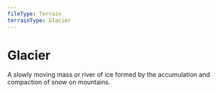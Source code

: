 ```yaml
---
fileType: Terrain
terrainType: Glacier
---
```

# Glacier
A slowly moving mass or river of ice formed by the accumulation and compaction of snow on mountains.